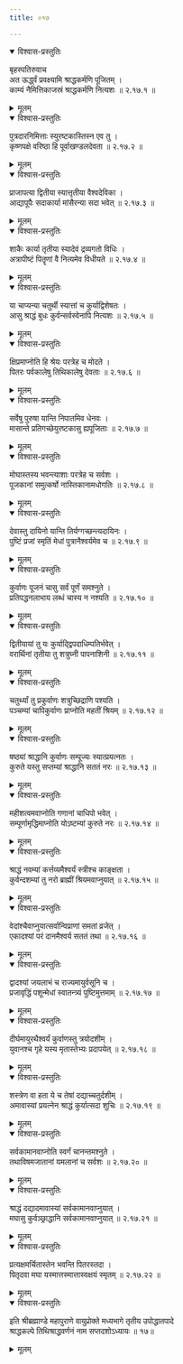 ```yaml
---
title: ०१७

---
```


<details open><summary>विश्वास-प्रस्तुतिः</summary>

बृहस्पतिरुवाच  
अत ऊर्द्ध्वं प्रवक्ष्यामि श्राद्धकर्मणि पूजितम् ।  
काम्यं नैमित्तिकाजस्रं श्राद्धकर्मणि नित्यशः ॥ २.१७.१ ॥
</details>

<details><summary>मूलम्</summary>

बृहस्पतिरुवाच  
अत ऊर्द्ध्वं प्रवक्ष्यामि श्राद्धकर्मणि पूजितम् ।  
काम्यं नैमित्तिकाजस्रं श्राद्धकर्मणि नित्यशः ॥ २.१७.१ ॥
</details>
  

<details open><summary>विश्वास-प्रस्तुतिः</summary>

पुत्रदारनिमित्ताः स्युरष्टकास्तिस्न एव तु ।  
कृष्णपक्षे वरिष्ठा हि पूर्वाखण्डलदेवता ॥ २.१७.२ ॥
</details>

<details><summary>मूलम्</summary>

पुत्रदारनिमित्ताः स्युरष्टकास्तिस्न एव तु ।  
कृष्णपक्षे वरिष्ठा हि पूर्वाखण्डलदेवता ॥ २.१७.२ ॥
</details>
  

<details open><summary>विश्वास-प्रस्तुतिः</summary>

प्राजापत्या द्वितीया स्यात्तृतीया वैश्वदेविका ।  
आद्यापूपैः सदाकार्या मांसैरन्या सदा भवेत् ॥ २.१७.३ ॥
</details>

<details><summary>मूलम्</summary>

प्राजापत्या द्वितीया स्यात्तृतीया वैश्वदेविका ।  
आद्यापूपैः सदाकार्या मांसैरन्या सदा भवेत् ॥ २.१७.३ ॥
</details>
  

<details open><summary>विश्वास-प्रस्तुतिः</summary>

शाकैः कार्या तृतीया स्यादेवं द्रव्यगतो विधिः ।  
अत्रापीष्टं पितॄणां वै नित्यमेव विधीयते ॥ २.१७.४ ॥
</details>

<details><summary>मूलम्</summary>

शाकैः कार्या तृतीया स्यादेवं द्रव्यगतो विधिः ।  
अत्रापीष्टं पितॄणां वै नित्यमेव विधीयते ॥ २.१७.४ ॥
</details>
  

<details open><summary>विश्वास-प्रस्तुतिः</summary>

या चाप्यन्या चतुर्थी स्यात्तां च कुर्याद्विशेषतः ।  
आसु श्राद्धं बुधः कुर्वन्सर्वस्वेनापि नित्यशः ॥ २.१७.५ ॥
</details>

<details><summary>मूलम्</summary>

या चाप्यन्या चतुर्थी स्यात्तां च कुर्याद्विशेषतः ।  
आसु श्राद्धं बुधः कुर्वन्सर्वस्वेनापि नित्यशः ॥ २.१७.५ ॥
</details>
  

<details open><summary>विश्वास-प्रस्तुतिः</summary>

क्षिप्रमाप्नोति हि श्रेयः परत्रेह च मोदते ।  
पितरः पर्वकालेषु तिथिकालेषु देवताः ॥ २.१७.६ ॥
</details>

<details><summary>मूलम्</summary>

क्षिप्रमाप्नोति हि श्रेयः परत्रेह च मोदते ।  
पितरः पर्वकालेषु तिथिकालेषु देवताः ॥ २.१७.६ ॥
</details>
  

<details open><summary>विश्वास-प्रस्तुतिः</summary>

सर्वेषु पुरुषा यान्ति निपातमिव धेनवः ।  
मासान्ते प्रतिगच्छेयुरष्टकासु ह्यपूजिताः ॥ २.१७.७ ॥
</details>

<details><summary>मूलम्</summary>

सर्वेषु पुरुषा यान्ति निपातमिव धेनवः ।  
मासान्ते प्रतिगच्छेयुरष्टकासु ह्यपूजिताः ॥ २.१७.७ ॥
</details>
  

<details open><summary>विश्वास-प्रस्तुतिः</summary>

मोघास्तस्य भवन्त्याशाः परत्रेह च सर्वशः ।  
पूजकानां समुत्कर्षो नास्तिकानामधोगतिः ॥ २.१७.८ ॥
</details>

<details><summary>मूलम्</summary>

मोघास्तस्य भवन्त्याशाः परत्रेह च सर्वशः ।  
पूजकानां समुत्कर्षो नास्तिकानामधोगतिः ॥ २.१७.८ ॥
</details>
  

<details open><summary>विश्वास-प्रस्तुतिः</summary>

देवास्तु दायिनो यान्ति तिर्यग्गच्छन्त्यदायिनः ।  
पुष्टिं प्रजां स्मृतिं मेधां पुत्रानैश्वर्यमेव च ॥ २.१७.९ ॥
</details>

<details><summary>मूलम्</summary>

देवास्तु दायिनो यान्ति तिर्यग्गच्छन्त्यदायिनः ।  
पुष्टिं प्रजां स्मृतिं मेधां पुत्रानैश्वर्यमेव च ॥ २.१७.९ ॥
</details>
  

<details open><summary>विश्वास-प्रस्तुतिः</summary>

कुर्वाणः पूजनं चासु सर्वं पूर्णं समश्नुते ।  
प्रतिपद्धनलाभाय लब्धं चास्य न नश्यति ॥ २.१७.१० ॥
</details>

<details><summary>मूलम्</summary>

कुर्वाणः पूजनं चासु सर्वं पूर्णं समश्नुते ।  
प्रतिपद्धनलाभाय लब्धं चास्य न नश्यति ॥ २.१७.१० ॥
</details>
  

<details open><summary>विश्वास-प्रस्तुतिः</summary>

द्वितीयायां तु यः कुर्याद्द्विपदाधिम्पतिर्भवेत् ।  
वरार्थिनां तृतीया तु शत्रुघ्नी पापनाशिनी ॥ २.१७.११ ॥
</details>

<details><summary>मूलम्</summary>

द्वितीयायां तु यः कुर्याद्द्विपदाधिम्पतिर्भवेत् ।  
वरार्थिनां तृतीया तु शत्रुघ्नी पापनाशिनी ॥ २.१७.११ ॥
</details>
  

<details open><summary>विश्वास-प्रस्तुतिः</summary>

चतुर्थ्यां तु प्रकुर्वाणः शत्रुच्छिद्राणि पश्यति ।  
पञ्चम्यां चापिकुर्वाणः प्राप्नोति महतीं श्रियम् ॥ २.१७.१२ ॥
</details>

<details><summary>मूलम्</summary>

चतुर्थ्यां तु प्रकुर्वाणः शत्रुच्छिद्राणि पश्यति ।  
पञ्चम्यां चापिकुर्वाणः प्राप्नोति महतीं श्रियम् ॥ २.१७.१२ ॥
</details>
  

<details open><summary>विश्वास-प्रस्तुतिः</summary>

षष्ठ्यां श्राद्धानि कुर्वाणः सम्पूज्यः स्यात्प्रयत्नतः ।  
कुरुते यस्तु सप्तम्यां श्राद्धानि सततं नरः ॥ २.१७.१३ ॥
</details>

<details><summary>मूलम्</summary>

षष्ठ्यां श्राद्धानि कुर्वाणः सम्पूज्यः स्यात्प्रयत्नतः ।  
कुरुते यस्तु सप्तम्यां श्राद्धानि सततं नरः ॥ २.१७.१३ ॥
</details>
  

<details open><summary>विश्वास-प्रस्तुतिः</summary>

महीशत्वमवाप्नोति गणानां चाधिपो भवेत् ।  
सम्पूर्णामृद्धिमाप्नोति योऽष्टम्यां कुरुते नरः ॥ २.१७.१४ ॥
</details>

<details><summary>मूलम्</summary>

महीशत्वमवाप्नोति गणानां चाधिपो भवेत् ।  
सम्पूर्णामृद्धिमाप्नोति योऽष्टम्यां कुरुते नरः ॥ २.१७.१४ ॥
</details>
  

<details open><summary>विश्वास-प्रस्तुतिः</summary>

श्राद्धं नवम्यां कर्त्तव्यमैश्वर्यं स्त्रीश्च काङ्क्षता ।  
कुर्वन्दशम्यां तु नरो ब्राह्मीं श्रियमवाप्नुयात् ॥ २.१७.१५ ॥
</details>

<details><summary>मूलम्</summary>

श्राद्धं नवम्यां कर्त्तव्यमैश्वर्यं स्त्रीश्च काङ्क्षता ।  
कुर्वन्दशम्यां तु नरो ब्राह्मीं श्रियमवाप्नुयात् ॥ २.१७.१५ ॥
</details>
  

<details open><summary>विश्वास-प्रस्तुतिः</summary>

वेदांश्चैवाप्नुयात्सर्वान्विप्राणां समतां व्रजेत् ।  
एकादश्यां परं दानमैश्वर्य सततं तथा ॥ २.१७.१६ ॥
</details>

<details><summary>मूलम्</summary>

वेदांश्चैवाप्नुयात्सर्वान्विप्राणां समतां व्रजेत् ।  
एकादश्यां परं दानमैश्वर्य सततं तथा ॥ २.१७.१६ ॥
</details>
  

<details open><summary>विश्वास-प्रस्तुतिः</summary>

द्वादश्यां जयलाभं च राज्यमायुर्वसूनि च ।  
प्रजावृद्धिं पशून्मेधां स्वातन्त्र्यं पुष्टिमुत्तमाम् ॥ २.१७.१७ ॥
</details>

<details><summary>मूलम्</summary>

द्वादश्यां जयलाभं च राज्यमायुर्वसूनि च ।  
प्रजावृद्धिं पशून्मेधां स्वातन्त्र्यं पुष्टिमुत्तमाम् ॥ २.१७.१७ ॥
</details>
  

<details open><summary>विश्वास-प्रस्तुतिः</summary>

दीर्घमायुरथैश्वर्यं कुर्वाणस्तु त्रयोदशीम् ।  
युवानश्च गृहे यस्य मृतास्तेभ्यः प्रदापयेत् ॥ २.१७.१८ ॥
</details>

<details><summary>मूलम्</summary>

दीर्घमायुरथैश्वर्यं कुर्वाणस्तु त्रयोदशीम् ।  
युवानश्च गृहे यस्य मृतास्तेभ्यः प्रदापयेत् ॥ २.१७.१८ ॥
</details>
  

<details open><summary>विश्वास-प्रस्तुतिः</summary>

शस्त्रेण वा हता ये च तेषां दद्याच्चतुर्दशीम् ।  
अमावास्यां प्रयत्नेन श्राद्धं कुर्यात्सदा शुचिः ॥ २.१७.१९ ॥
</details>

<details><summary>मूलम्</summary>

शस्त्रेण वा हता ये च तेषां दद्याच्चतुर्दशीम् ।  
अमावास्यां प्रयत्नेन श्राद्धं कुर्यात्सदा शुचिः ॥ २.१७.१९ ॥
</details>
  

<details open><summary>विश्वास-प्रस्तुतिः</summary>

सर्वकामानवाप्नोति स्वर्गं चानन्तमश्नुते ।  
तथाविषमजातानां यमलानां च सर्वशः ॥ २.१७.२० ॥
</details>

<details><summary>मूलम्</summary>

सर्वकामानवाप्नोति स्वर्गं चानन्तमश्नुते ।  
तथाविषमजातानां यमलानां च सर्वशः ॥ २.१७.२० ॥
</details>
  

<details open><summary>विश्वास-प्रस्तुतिः</summary>

श्राद्धं दद्यादमावास्यां सर्वकामानवाप्नुयात् ।  
मघासु कुर्वञ्छ्राद्धानि सर्वकामानवाप्नुयात् ॥ २.१७.२१ ॥
</details>

<details><summary>मूलम्</summary>

श्राद्धं दद्यादमावास्यां सर्वकामानवाप्नुयात् ।  
मघासु कुर्वञ्छ्राद्धानि सर्वकामानवाप्नुयात् ॥ २.१७.२१ ॥
</details>
  

<details open><summary>विश्वास-प्रस्तुतिः</summary>

प्रत्यक्षमर्चितास्तेन भवन्ति पितरस्तदा ।  
पितृदवा मघा यस्मात्तस्मात्तास्वक्षयं स्मृतम् ॥ २.१७.२२ ॥
</details>

<details><summary>मूलम्</summary>

प्रत्यक्षमर्चितास्तेन भवन्ति पितरस्तदा ।  
पितृदवा मघा यस्मात्तस्मात्तास्वक्षयं स्मृतम् ॥ २.१७.२२ ॥
</details>
  

<details open><summary>विश्वास-प्रस्तुतिः</summary>

इति श्रीब्रह्माण्डे महापुराणे वायुप्रोक्ते मध्यभागे तृतीय उपोद्धातपादे  
श्राद्धकल्पे तिथिश्राद्धवर्णनं नाम सप्तदशोऽध्यायः ॥ १७॥
</details>

<details><summary>मूलम्</summary>

इति श्रीब्रह्माण्डे महापुराणे वायुप्रोक्ते मध्यभागे तृतीय उपोद्धातपादे  
श्राद्धकल्पे तिथिश्राद्धवर्णनं नाम सप्तदशोऽध्यायः ॥ १७॥
</details>
                                              
